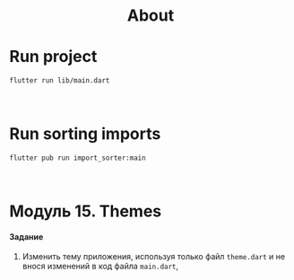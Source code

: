 <h1 align="center">About</h1>

# Run project
```sh
flutter run lib/main.dart
```

<br />

# Run sorting imports
```sh
flutter pub run import_sorter:main
```

<br />

# Модуль 15. Themes

#### Задание
1. Изменить тему приложения, используя только файл `theme.dart` и не внося изменений в код файла `main.dart`,
